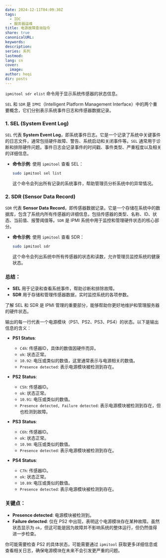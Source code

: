 ```yaml
---
date: 2024-12-11T04:09:30Z
tags:
  - IDC
  - 服务器运维
title: 电源故障查询指令
share: true
canonicalURL: 
keywords: 
description: 
series: 系列
lastmod: 
lang: cn
cover:
  image: 
author: heqi
dir: posts
---
```


`ipmitool sdr elist` 命令用于显示系统传感器的状态信息。

`SEL` 和 `SDR` 是 `IPMI`（Intelligent Platform Management Interface）中的两个重要概念，它们分别表示系统事件日志和传感器数据记录。

### 1. **SEL (System Event Log)**
`SEL` 代表 **System Event Log**，即系统事件日志。它是一个记录了系统中关键事件的日志文件，通常包括硬件故障、警告、系统启动和关闭事件等。`SEL` 通常用于诊断和排除硬件问题。事件日志会记录事件的时间戳、事件类型、严重程度以及相关的详细信息。

- **命令示例**: 使用 `ipmitool` 查看 SEL：
  ```bash
  sudo ipmitool sel list
  ```
  这个命令会列出所有记录的系统事件，帮助管理员分析系统中的异常情况。

### 2. **SDR (Sensor Data Record)**
`SDR` 代表 **Sensor Data Record**，即传感器数据记录。它是一个存储在系统中的数据库，包含了系统内所有传感器的详细信息，包括传感器的类型、名称、ID、状态、当前值、报警阈值等。`SDR` 是 IPMI 系统中用于监控和管理硬件状态的核心部分。

- **命令示例**: 使用 `ipmitool` 查看 SDR：
  ```bash
  sudo ipmitool sdr
  ```
  这个命令会列出系统中所有传感器的状态和读数，允许管理员监控系统的健康状态。

### 总结：
- **SEL** 用于记录和查看系统事件，帮助诊断和排除故障。
- **SDR** 用于存储和管理传感器数据，实时监控系统的各项参数。

了解 SEL 和 SDR 是 IPMI 管理的重要部分，能够帮助你更好地维护和管理服务器的硬件状态。


输出的每一行代表一个电源模块（PS1、PS2、PS3、PS4）的状态。以下是输出信息的含义：

- **PS1 Status**: 
  - `C4h`: 传感器ID，具体的数值因硬件而异。
  - `ok`: 状态正常。
  - `10.92`: 电压或类似的数值，这里通常表示与电源相关的数值。
  - `Presence detected`: 表示电源模块被检测到存在。

- **PS2 Status**:
  - `C5h`: 传感器ID。
  - `ok`: 状态正常。
  - `10.91`: 电压或类似的数值。
  - `Presence detected, Failure detected`: 表示电源模块被检测到存在，但也检测到故障。

- **PS3 Status**:
  - `C6h`: 传感器ID。
  - `ok`: 状态正常。
  - `10.90`: 电压或类似的数值。
  - `Presence detected`: 表示电源模块被检测到存在。

- **PS4 Status**:
  - `C7h`: 传感器ID。
  - `ok`: 状态正常。
  - `10.89`: 电压或类似的数值。
  - `Presence detected`: 表示电源模块被检测到存在。

### 关键点：
- **Presence detected**: 电源模块被检测到。
- **Failure detected**: 仅在 PS2 中出现，表明这个电源模块存在某种故障。虽然状态显示为 `ok`，但这可能是因为故障并不影响系统的整体运行，但仍然值得进一步检查。

你可能需要检查 PS2 的具体状态，可能需要通过 `ipmitool` 获取更多详细信息或查看相关日志，确保电源模块在未来不会引发更严重的问题。